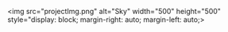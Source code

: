<img src="projectImg.png" alt="Sky" width="500" height="500" style="display: block; margin-right: auto; margin-left: auto;>

